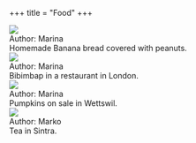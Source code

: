 +++
title = "Food"
+++
<div class="photogallery">

<div class="photoframe">
  <div class="photo">
    <a href="https://drive.google.com/open?id=0B3e2zRvXHH5FWVBvWnp4RldjcWc">
      <img src="/img/Banana bread thumbnail.jpg" />
    </a>
  </div>
  <div class="description">
    <div class="author">
      Author: Marina
    </div>
    Homemade Banana bread covered with peanuts.
  </div>
</div>

<div class="photoframe">
  <div class="photo">
    <a href="https://drive.google.com/open?id=0B3e2zRvXHH5FZmVaQXVPY0NiT0U">
      <img src="/img/Bibimbap thumbnail.jpg" />
    </a>
  </div>
  <div class="description">
    <div class="author">
      Author: Marina
    </div>
    Bibimbap in a restaurant in London.
  </div>
</div>

<div class="photoframe">
  <div class="photo">
    <a href="https://drive.google.com/open?id=0B3e2zRvXHH5FQW5idU5xSEc1REE">
      <img src="/img/Pumpkins on sale in Wettswil thumbnail.jpg" />
    </a>
  </div>
  <div class="description">
    <div class="author">
      Author: Marina
    </div>
    Pumpkins on sale in Wettswil.
  </div>
</div>

<div class="photoframe">
  <div class="photo">
    <a href="https://drive.google.com/open?id=0B3e2zRvXHH5FdTRUZEFMS2ZYM2s">
      <img src="/img/Tea in Sintra thumbnail.jpeg">
    </a>
  </div>
  <div class="description">
    <div class="author">
      Author: Marko
    </div>
    Tea in Sintra.
  </div>
</div>

</div>
